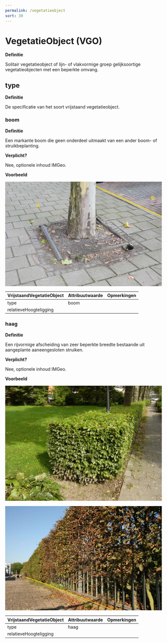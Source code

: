 ```yaml
---
permalink: /vegetatieobject
sort: 30
---
```


VegetatieObject (VGO)
===============

**Definitie**

Solitair vegetatieobject of lijn- of vlakvormige groep gelijksoortige
vegetatieobjecten met een beperkte omvang.

type
----

**Definitie**

De specificatie van het soort vrijstaand vegetatieobject.

### boom

**Definitie**

Een markante boom die geen onderdeel uitmaakt van een ander boom- of
struikbeplanting.

**Verplicht?**

Nee, optionele inhoud IMGeo.

**Voorbeeld**

![](media/c4b1128faa047cca5b2f46afca82b48e.jpg)

| **VrijstaandVegetatieObject** | **Attribuutwaarde** | **Opmerkingen** |
|-------------------------------|---------------------|-----------------|
| type                          | boom                |                 |
| relatieveHoogteligging        |                     |                 |

### haag

**Definitie**

Een rijvormige afscheiding van zeer beperkte breedte bestaande uit aangeplante
aaneengesloten struiken.

**Verplicht?**

Nee, optionele inhoud IMGeo.

**Voorbeeld**

![](media/3e3c7e52ebc8f3ef176405e90e4984f5.jpg)

![heg en hek als scheiding](media/dc4a076a9b1e414ff83099cc1fdd1970.jpg)

| **VrijstaandVegetatieObject** | **Attribuutwaarde** | **Opmerkingen** |
|-------------------------------|---------------------|-----------------|
| type                          | haag                |                 |
| relatieveHoogteligging        |                     |                 |
